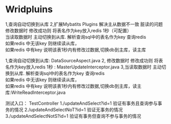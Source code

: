# Wridpluins
 1,查询自动切换到从库
 2,扩展Mybatits Plugins
 解决主从数据不一致 脏读的问题    修改数据时  修改成功则 将表名作为key放入redis  1秒（可配置）   
 当读取数据时 主动切换到从库. 解析查询sql中的表名作为key 查询redis    
 如果redis 中无该key 则继续读从库，  
 如果redis 中有key 说明该表1秒内有修改过数据,切换db到主库，读主库
 
 1,查询自动切换到从库:  DataSourceAspect.java
 2, 修改数据时  修改成功则 将表名作为key放入redis  1秒 : MasterUpdateInterceptor.java
 3,当读取数据时 主动切换到从库. 解析查询sql中的表名作为key 查询redis    
    如果redis 中无该key 则继续读从库，  
    如果redis 中有key 说明该表1秒内有修改过数据,切换db到主库，读主库:WriteReadInterceptor.java
 
 测试入口：
TestController
1./updateAndSelect?id=1  验证有事务且查询参与事务的情况
2./updateAndSelectNoT?id=1  验证无事务的情况
3./updateAndSelectNotS?id=1 验证有事务但查询不参与事务的情况

